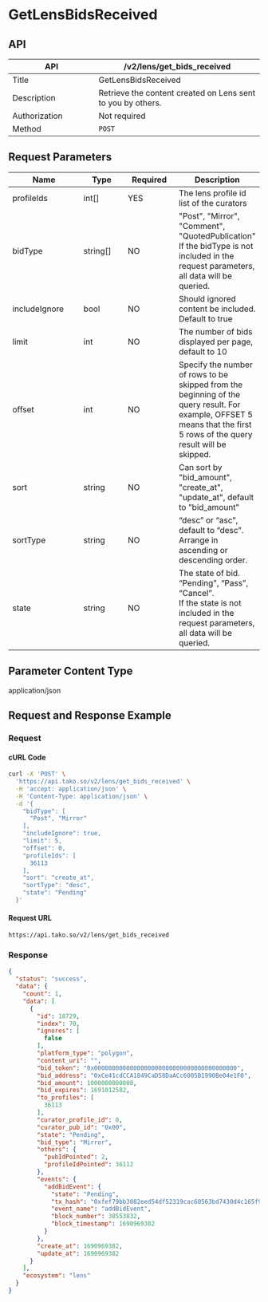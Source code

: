 # GetLensBidsReceived

## API

<table><thead><tr><th width="157">API</th><th>/v2/lens/get_bids_received</th></tr></thead><tbody><tr><td>Title</td><td>GetLensBidsReceived</td></tr><tr><td>Description</td><td>Retrieve the content created on Lens sent to you by others.</td></tr><tr><td>Authorization</td><td>Not required</td></tr><tr><td>Method</td><td><code>POST</code></td></tr></tbody></table>

## Request Parameters

<table><thead><tr><th width="162">Name</th><th width="98">Type</th><th width="111">Required</th><th>Description</th></tr></thead><tbody><tr><td>profileIds</td><td>int[]</td><td>YES</td><td>The lens profile id list of the curators</td></tr><tr><td>bidType</td><td>string[]</td><td>NO</td><td>"Post", "Mirror", "Comment", "QuotedPublication"<br>If the bidType is not included in the request parameters, all data will be queried.</td></tr><tr><td>includeIgnore</td><td>bool</td><td>NO</td><td>Should ignored content be included. Default to true</td></tr><tr><td>limit</td><td>int</td><td>NO</td><td>The number of bids displayed per page, default to 10</td></tr><tr><td>offset</td><td>int</td><td>NO</td><td>Specify the number of rows to be skipped from the beginning of the query result. For example, OFFSET 5 means that the first 5 rows of the query result will be skipped.</td></tr><tr><td>sort</td><td>string</td><td>NO</td><td>Can sort by "bid_amount", "create_at", "update_at", default to "bid_amount"</td></tr><tr><td>sortType</td><td>string</td><td>NO</td><td>“desc” or “asc”, default to “desc”. Arrange in ascending or descending order.</td></tr><tr><td>state</td><td>string</td><td>NO</td><td>The state of bid. “Pending”, “Pass”, “Cancel”.<br>If the state is not included in the request parameters, all data will be queried.</td></tr></tbody></table>

## Parameter Content Type

application/json

## Request and Response Example

### Request

#### cURL Code

```bash
curl -X 'POST' \
  'https://api.tako.so/v2/lens/get_bids_received' \
  -H 'accept: application/json' \
  -H 'Content-Type: application/json' \
  -d '{
    "bidType": [
      "Post", "Mirror"
    ],
    "includeIgnore": true,
    "limit": 5,
    "offset": 0,
    "profileIds": [
      36113
    ],
    "sort": "create_at",
    "sortType": "desc",
    "state": "Pending"
  }'
```

#### Request URL

`https://api.tako.so/v2/lens/get_bids_received`

### Response

```json
{
  "status": "success",
  "data": {
    "count": 1,
    "data": [
      {
        "id": 18729,
        "index": 70,
        "ignores": [
          false
        ],
        "platform_type": "polygon",
        "content_uri": "",
        "bid_token": "0x0000000000000000000000000000000000000000",
        "bid_address": "0xCe41cdCCA1849CaD58DaACc6005B1990Be04e1F0",
        "bid_amount": 1000000000000,
        "bid_expires": 1691012582,
        "to_profiles": [
          36113
        ],
        "curator_profile_id": 0,
        "curator_pub_id": "0x00",
        "state": "Pending",
        "bid_type": "Mirror",
        "others": {
          "pubIdPointed": 2,
          "profileIdPointed": 36112
        },
        "events": {
          "addBidEvent": {
            "state": "Pending",
            "tx_hash": "0xfef79bb3082eed54df52319cac60563bd7430d4c165f9927bcd362d33862e9f7",
            "event_name": "addBidEvent",
            "block_number": 38553832,
            "block_timestamp": 1690969382
          }
        },
        "create_at": 1690969382,
        "update_at": 1690969382
      }
    ],
    "ecosystem": "lens"
  }
}
```
